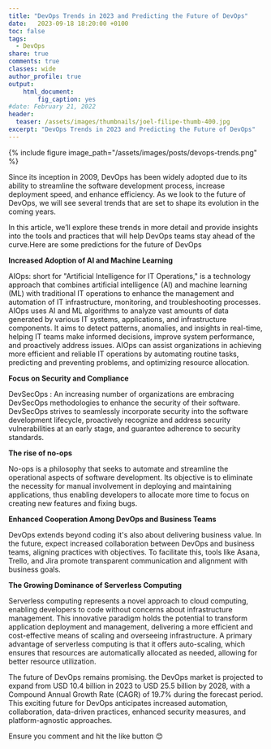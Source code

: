 ```yaml
---
title: "DevOps Trends in 2023 and Predicting the Future of DevOps"
date:   2023-09-18 18:20:00 +0100 
toc: false
tags:
  - DevOps
share: true
comments: true
classes: wide
author_profile: true
output: 
    html_document:
        fig_caption: yes
#date: February 21, 2022
header:
  teaser: /assets/images/thumbnails/joel-filipe-thumb-400.jpg
excerpt: "DevOps Trends in 2023 and Predicting the Future of DevOps"
---
```


{% include figure image_path="/assets/images/posts/devops-trends.png" %}

Since its inception in 2009, DevOps has been widely adopted due to its ability to streamline the software development process, increase deployment speed, and enhance efficiency.
As we look to the future of DevOps, we will see several trends that are set to shape its evolution in the coming years.

In this article, we’ll explore these trends in more detail and provide insights into the tools and practices that will help DevOps teams stay ahead of the curve.Here are some predictions for the future of DevOps

**Increased Adoption of AI and Machine Learning**

AIOps: short for "Artificial Intelligence for IT Operations," is a technology approach that combines artificial intelligence (AI) and machine learning (ML) with traditional IT operations to enhance the management and automation of IT infrastructure, monitoring, and troubleshooting processes. AIOps uses AI and ML algorithms to analyze vast amounts of data generated by various IT systems, applications, and infrastructure components. It aims to detect patterns, anomalies, and insights in real-time, helping IT teams make informed decisions, improve system performance, and proactively address issues. AIOps can assist organizations in achieving more efficient and reliable IT operations by automating routine tasks, predicting and preventing problems, and optimizing resource allocation.

**Focus on Security and Compliance**

DevSecOps : An increasing number of organizations are embracing DevSecOps methodologies to enhance the security of their software. DevSecOps strives to seamlessly incorporate security into the software development lifecycle, proactively recognize and address security vulnerabilities at an early stage, and guarantee adherence to security standards.

**The rise of no-ops**

No-ops is a philosophy that seeks to automate and streamline the operational aspects of software development. Its objective is to eliminate the necessity for manual involvement in deploying and maintaining applications, thus enabling developers to allocate more time to focus on creating new features and fixing bugs.

**Enhanced Cooperation Among DevOps and Business Teams**

DevOps extends beyond coding it's also about delivering business value. In the future, expect increased collaboration between DevOps and business teams, aligning practices with objectives. To facilitate this, tools like Asana, Trello, and Jira promote transparent communication and alignment with business goals.

**The Growing Dominance of Serverless Computing**

Serverless computing represents a novel approach to cloud computing, enabling developers to code without concerns about infrastructure management.
This innovative paradigm holds the potential to transform application deployment and management, delivering a more efficient and cost-effective means of scaling and overseeing infrastructure.
A primary advantage of serverless computing is that it offers auto-scaling, which ensures that resources are automatically allocated as needed, allowing for better resource utilization. 



The future of DevOps remains promising. the DevOps market is projected to expand from USD 10.4 billion in 2023 to USD 25.5 billion by 2028, with a Compound Annual Growth Rate (CAGR) of 19.7% during the forecast period. This exciting future for DevOps anticipates increased automation, collaboration, data-driven practices, enhanced security measures, and platform-agnostic approaches.


Ensure you comment and hit the like button 😊

